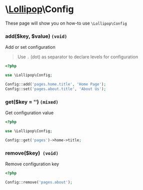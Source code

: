 # \\[Lollipop](https://github.com/jabernardo/lollipop-php)\Config

These page will show you on how-to use ```\Lollipop\Config``` 

### add($key, $value) ```(void)```
Add or set configuration

> Use `.` (dot) as separator to declare levels for configuration

```php
<?php

use \Lollipop\Config;

Config::add('pages.home.title', 'Home Page');
Config::set('pages.about.title', 'About Us');

```

### get($key = '') ```(mixed)```
Get configuration value

```php
<?php

use \Lollipop\Config;

Config::get('pages')->home->title;

```

### remove($key)``` (void)```
Remove configuration key

```php
<?php

Config::remove('pages.about');

```
